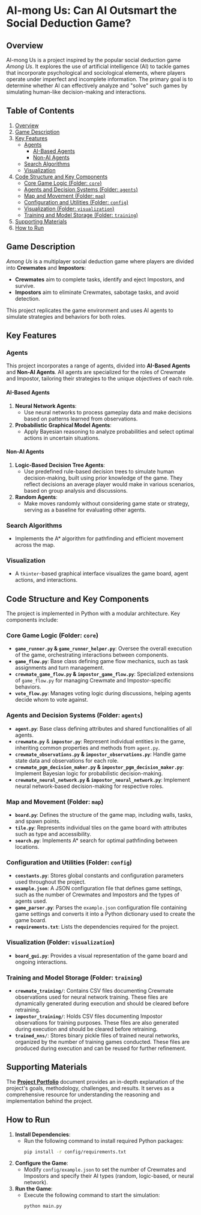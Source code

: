 # AI-mong Us: Can AI Outsmart the Social Deduction Game?

## Overview

AI-mong Us is a project inspired by the popular social deduction game *Among Us*. It explores the use of artificial intelligence (AI) to tackle games that incorporate psychological and sociological elements, where players operate under imperfect and incomplete information. The primary goal is to determine whether AI can effectively analyze and "solve" such games by simulating human-like decision-making and interactions.

## Table of Contents
1. [Overview](#overview)
2. [Game Description](#game-description)
3. [Key Features](#key-features)
    - [Agents](#agents)
        - [AI-Based Agents](#ai-based-agents)
        - [Non-AI Agents](#non-ai-agents)
    - [Search Algorithms](#search-algorithms)
    - [Visualization](#visualization)
4. [Code Structure and Key Components](#code-structure-and-key-components)
    - [Core Game Logic (Folder: `core`)](#core-game-logic-folder-core)
    - [Agents and Decision Systems (Folder: `agents`)](#agents-and-decision-systems-folder-agents)
    - [Map and Movement (Folder: `map`)](#map-and-movement-folder-map)
    - [Configuration and Utilities (Folder: `config`)](#configuration-and-utilities-folder-config)
    - [Visualization (Folder: `visualization`)](#visualization-folder-visualization)
    - [Training and Model Storage (Folder: `training`)](#training-and-model-storage-folder-training)
5. [Supporting Materials](#supporting-materials)
6. [How to Run](#how-to-run)

## Game Description

*Among Us* is a multiplayer social deduction game where players are divided into **Crewmates** and **Impostors**:

- **Crewmates** aim to complete tasks, identify and eject Impostors, and survive.
- **Impostors** aim to eliminate Crewmates, sabotage tasks, and avoid detection.

This project replicates the game environment and uses AI agents to simulate strategies and behaviors for both roles.

## Key Features

### Agents

This project incorporates a range of agents, divided into **AI-Based Agents** and **Non-AI Agents**. All agents are specialized for the roles of Crewmate and Impostor, tailoring their strategies to the unique objectives of each role.

#### AI-Based Agents

1. **Neural Network Agents**:
    - Use neural networks to process gameplay data and make decisions based on patterns learned from observations.
2. **Probabilistic Graphical Model Agents**:
    - Apply Bayesian reasoning to analyze probabilities and select optimal actions in uncertain situations.

#### Non-AI Agents

1. **Logic-Based Decision Tree Agents**:
    - Use predefined rule-based decision trees to simulate human decision-making, built using prior knowledge of the game. They reflect decisions an average player would make in various scenarios, based on group analysis and discussions.
2. **Random Agents**:
    - Make moves randomly without considering game state or strategy, serving as a baseline for evaluating other agents.

### Search Algorithms

- Implements the A* algorithm for pathfinding and efficient movement across the map.

### Visualization

- A `tkinter`-based graphical interface visualizes the game board, agent actions, and interactions.

## Code Structure and Key Components

The project is implemented in Python with a modular architecture. Key components include:

### Core Game Logic (Folder: `core`)

- **`game_runner.py` & `game_runner_helper.py`**: Oversee the overall execution of the game, orchestrating interactions between components.
- **`game_flow.py`**: Base class defining game flow mechanics, such as task assignments and turn management.
- **`crewmate_game_flow.py` & `impostor_game_flow.py`**: Specialized extensions of `game_flow.py` for managing Crewmate and Impostor-specific behaviors.
- **`vote_flow.py`**: Manages voting logic during discussions, helping agents decide whom to vote against.

### Agents and Decision Systems (Folder: `agents`)

- **`agent.py`**: Base class defining attributes and shared functionalities of all agents.
- **`crewmate.py`** & **`impostor.py`**: Represent individual entities in the game, inheriting common properties and methods from `agent.py`.
- **`crewmate_observations.py` & `impostor_observations.py`**: Handle game state data and observations for each role.
- **`crewmate_pgm_decision_maker.py` & `impostor_pgm_decision_maker.py`**: Implement Bayesian logic for probabilistic decision-making.
- **`crewmate_neural_network.py` & `impostor_neural_network.py`**: Implement neural network-based decision-making for respective roles.

### Map and Movement (Folder: `map`)

- **`board.py`**: Defines the structure of the game map, including walls, tasks, and spawn points.
- **`tile.py`**: Represents individual tiles on the game board with attributes such as type and accessibility.
- **`search.py`**: Implements A* search for optimal pathfinding between locations.

### Configuration and Utilities (Folder: `config`)

- **`constants.py`**: Stores global constants and configuration parameters used throughout the project.
- **`example.json`**: A JSON configuration file that defines game settings, such as the number of Crewmates and Impostors and the types of agents used.
- **`game_parser.py`**: Parses the `example.json` configuration file containing game settings and converts it into a Python dictionary used to create the game board.
- **`requirements.txt`**: Lists the dependencies required for the project.

### Visualization (Folder: `visualization`)

- **`board_gui.py`**: Provides a visual representation of the game board and ongoing interactions.

### Training and Model Storage (Folder: `training`)

- **`crewmate_training/`**: Contains CSV files documenting Crewmate observations used for neural network training. These files are dynamically generated during execution and should be cleared before retraining.
- **`impostor_training/`**: Holds CSV files documenting Impostor observations for training purposes. These files are also generated during execution and should be cleared before retraining.
- **`trained_nns/`**: Stores binary pickle files of trained neural networks, organized by the number of training games conducted. These files are produced during execution and can be reused for further refinement.

## Supporting Materials

The **[Project Portfolio](./Project%20Portfolio.docx)** document provides an in-depth explanation of the project's goals, methodology, challenges, and results. It serves as a comprehensive resource for understanding the reasoning and implementation behind the project.

## How to Run

1. **Install Dependencies**:
    - Run the following command to install required Python packages:
      ```bash
      pip install -r config/requirements.txt
      ```
2. **Configure the Game**:
    - Modify `config/example.json` to set the number of Crewmates and Impostors and specify their AI types (random, logic-based, or neural network).
3. **Run the Game**:
    - Execute the following command to start the simulation:
      ```bash
      python main.py
      ```
